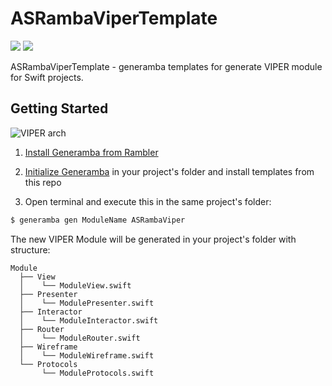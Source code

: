 # ASRambaViperTemplate
![](https://img.shields.io/badge/swift-3.0.1-green.svg)
![](https://img.shields.io/badge/VIPER-generamba-orange.svg)

ASRambaViperTemplate - generamba templates for generate VIPER module for Swift projects.

## Getting Started
![VIPER arch](https://shagaleevalexey.github.io/iOS_Viper.png)

1. [Install Generamba from Rambler](https://github.com/rambler-digital-solutions/Generamba)
2) [Initialize Generamba](https://github.com/rambler-digital-solutions/Generamba/wiki/Available-Commands#basic-generamba-configuration) in your project's folder and install templates from this repo

3) Open terminal and execute this in the same project's folder: 
```bash
$ generamba gen ModuleName ASRambaViper
```

The new VIPER Module will be generated in your project's folder with structure:
```
Module
  ├── View
  │    └── ModuleView.swift
  ├── Presenter
  │    └── ModulePresenter.swift
  ├── Interactor
  │    └── ModuleInteractor.swift
  ├── Router
  │    └── ModuleRouter.swift
  ├── Wireframe
  │    └── ModuleWireframe.swift
  └── Protocols
       └── ModuleProtocols.swift
